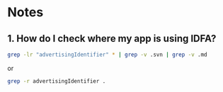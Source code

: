# Notes

## 1. How do I check where my app is using IDFA?

```bash
grep -lr "advertisingIdentifier" * | grep -v .svn | grep -v .md
```

or 

```bash
grep -r advertisingIdentifier .
```